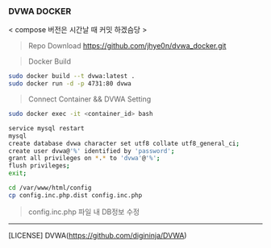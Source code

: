 ### DVWA DOCKER

< compose 버전은 시간날 때 커밋 하겠슴당 >

> Repo Download
https://github.com/jhye0n/dvwa_docker.git

> Docker Build
```bash
sudo docker build --t dvwa:latest .
sudo docker run -d -p 4731:80 dvwa
```

> Connect Container && DVWA Setting
```bash
sudo docker exec -it <container_id> bash
```

```bash
service mysql restart
mysql
create database dvwa character set utf8 collate utf8_general_ci;
create user dvwa@'%' identified by 'password';
grant all privileges on *.* to 'dvwa'@'%';
flush privileges;
exit;
```

```bash
cd /var/www/html/config
cp config.inc.php.dist config.inc.php
```

> config.inc.php 파일 내 DB정보 수정

- - -

[LICENSE] DVWA(https://github.com/digininja/DVWA)
